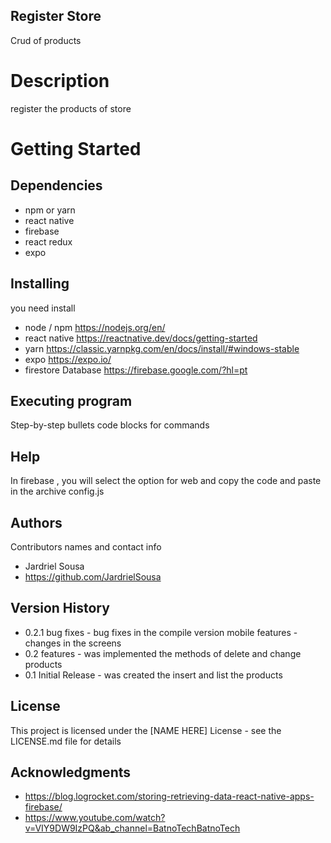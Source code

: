 ## Register Store
Crud of products

# Description
register the products of store

# Getting Started
## Dependencies
- npm or yarn
- react native
- firebase
- react redux
- expo

## Installing
you need install 
- node / npm 
https://nodejs.org/en/
- react native
https://reactnative.dev/docs/getting-started
- yarn
https://classic.yarnpkg.com/en/docs/install/#windows-stable
- expo
https://expo.io/
- firestore Database
https://firebase.google.com/?hl=pt

## Executing program
Step-by-step bullets
code blocks for commands

## Help
In firebase , you will select the option for web and copy the code and paste in the archive config.js

## Authors
Contributors names and contact info
- Jardriel Sousa
- https://github.com/JardrielSousa

## Version History
- 0.2.1 
bug fixes - bug fixes in the compile version mobile
features - changes in the screens 
- 0.2
features - was implemented the methods of delete and change products
- 0.1
Initial Release - was created the insert and list the products
## License
This project is licensed under the [NAME HERE] License - see the LICENSE.md file for details

## Acknowledgments

- https://blog.logrocket.com/storing-retrieving-data-react-native-apps-firebase/
- https://www.youtube.com/watch?v=VIY9DW9IzPQ&ab_channel=BatnoTechBatnoTech
